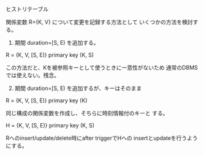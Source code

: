 ヒストリテーブル

関係変数 R={K, V} について変更を記録する方法として
いくつかの方法を検討する。
1. 期間 duration=[S, E) を追加する。

  R = {K, V, [S, E)} primary key (K, S)

  この方法だと、Kを被参照キーとして使うときに一意性がないため
  通常のDBMSでは使えない。残念。

2. 期間 duration=[S, E) を追加するが、キーはそのまま

  R = {K, V, [S, E)} primary key (K)
  
  同じ構成の関係変数を作成し、そちらに時刻情報付のキーと
  する。

  H = {K, V, [S, E)} primary key (K, S)

  Rへのinsert/update/delete時にafter triggerでHへの
  insertとupdateを行うようにする。

  